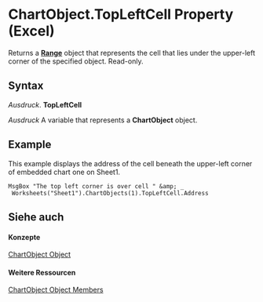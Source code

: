 
# ChartObject.TopLeftCell Property (Excel)

Returns a  **[Range](b8207778-0dcc-4570-1234-f130532cc8cd.md)** object that represents the cell that lies under the upper-left corner of the specified object. Read-only.


## Syntax

 _Ausdruck_. **TopLeftCell**

 _Ausdruck_ A variable that represents a **ChartObject** object.


## Example

This example displays the address of the cell beneath the upper-left corner of embedded chart one on Sheet1.


```
MsgBox "The top left corner is over cell " &amp; _ 
 Worksheets("Sheet1").ChartObjects(1).TopLeftCell.Address
```


## Siehe auch


#### Konzepte


[ChartObject Object](b546e6f2-7ac6-2dea-eba2-f98f68f3df65.md)
#### Weitere Ressourcen


[ChartObject Object Members](http://msdn.microsoft.com/library/b53f82f3-1144-b471-cacc-28bbbc493eba%28Office.15%29.aspx)